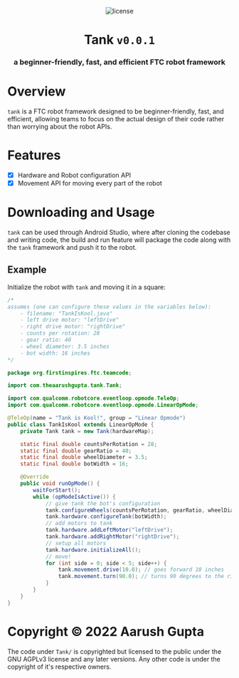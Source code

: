 <p align = "center">
    <img alt = "license" src = "https://img.shields.io/badge/License-AGPLv3-green.svg">
</p>

<h1 align = "center">Tank <code>v0.0.1</code></h1>
<h3 align = "center">a beginner-friendly, fast, and efficient FTC robot framework</h3>

# Overview

`tank` is a FTC robot framework designed to be beginner-friendly, fast, and efficient, allowing teams to focus on the actual design of their code rather than worrying about the robot APIs.

# Features
- [x] Hardware and Robot configuration API
- [x] Movement API for moving every part of the robot

# Downloading and Usage
`tank` can be used through Android Studio, where after cloning the codebase and writing code, the build and run feature will package the code along with the `tank` framework and push it to the robot.

## Example

Initialize the robot with `tank` and moving it in a square:

```java
/*
assumes (one can configure these values in the variables below):
    - filename: "TankIsKool.java"
    - left drive motor: "leftDrive"
    - right drive motor: "rightDrive"
    - counts per rotation: 28
    - gear ratio: 40
    - wheel diameter: 3.5 inches
    - bot width: 16 inches
*/

package org.firstinspires.ftc.teamcode;

import com.theaarushgupta.tank.Tank;

import com.qualcomm.robotcore.eventloop.opmode.TeleOp;
import com.qualcomm.robotcore.eventloop.opmode.LinearOpMode;

@TeleOp(name = "Tank is Kool!", group = "Linear Opmode")
public class TankIsKool extends LinearOpMode {
    private Tank tank = new Tank(hardwareMap);

    static final double countsPerRotation = 28;
    static final double gearRatio = 40;
    static final double wheelDiameter = 3.5;
    static final double botWidth = 16;

    @Override
    public void runOpMode() {
        waitForStart();
        while (opModeIsActive()) {
            // give tank the bot's configuration
            tank.configureWheels(countsPerRotation, gearRatio, wheelDiameter);
            tank.hardware.configureTank(botWidth);
            // add motors to tank
            tank.hardware.addLeftMotor("leftDrive");
            tank.hardware.addRightMotor("rightDrive");
            // setup all motors
            tank.hardware.initializeAll();
            // move!
            for (int side = 0; side < 5; side++) {
                tank.movement.drive(10.0); // goes forward 10 inches
                tank.movement.turn(90.0); // turns 90 degrees to the right
            }
        }
    }
}
```

# Copyright &copy; 2022 Aarush Gupta
The code under `Tank/` is copyrighted but licensed to the public under the GNU AGPLv3 license and any later versions.
Any other code is under the copyright of it's respective owners.

